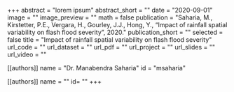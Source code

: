 +++
abstract = "lorem ipsum"
abstract_short = ""
date = "2020-09-01"
image = ""
image_preview = ""
math = false
publication = "Saharia, M., Kirstetter, P.E., Vergara, H., Gourley, J.J., Hong, Y., “Impact of rainfall spatial variability on flash flood severity”, 2020."
publication_short = ""
selected = false
title = "Impact of rainfall spatial variability on flash flood severity"
url_code = ""
url_dataset = ""
url_pdf = ""
url_project = ""
url_slides = ""
url_video = ""

[[authors]]
    name = "Dr. Manabendra Saharia"
    id = "msaharia"

[[authors]]
    name = ""
    id= ""
+++
